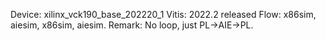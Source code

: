 Device: xilinx_vck190_base_202220_1
Vitis:  2022.2 released
Flow:   x86sim, aiesim, x86sim, aiesim.
Remark: No loop, just PL->AIE->PL.
